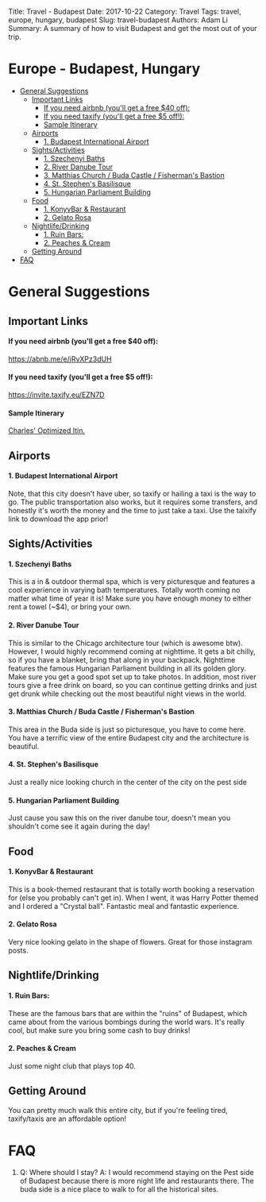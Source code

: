 Title: Travel - Budapest
Date: 2017-10-22
Category: Travel
Tags: travel, europe, hungary, budapest
Slug: travel-budapest
Authors: Adam Li
Summary: A summary of how to visit Budapest and get the most out of your trip.

# Europe - Budapest, Hungary
<!-- MarkdownTOC autolink="true" -->

- [General Suggestions](#general-suggestions)
    - [Important Links](#important-links)
        - [If you need airbnb \(you'll get a free $40 off\):](#if-you-need-airbnb-youll-get-a-free-%2440-off)
        - [If you need taxify \(you'll get a free $5 off!\):](#if-you-need-taxify-youll-get-a-free-%245-off)
        - [Sample Itinerary](#sample-itinerary)
    - [Airports](#airports)
        - [1. Budapest International Airport](#1-budapest-international-airport)
    - [Sights/Activities](#sightsactivities)
        - [1. Szechenyi Baths](#1-szechenyi-baths)
        - [2. River Danube Tour](#2-river-danube-tour)
        - [3. Matthias Church / Buda Castle / Fisherman's Bastion](#3-matthias-church--buda-castle--fishermans-bastion)
        - [4. St. Stephen's Basilisque](#4-st-stephens-basilisque)
        - [5. Hungarian Parliament Building](#5-hungarian-parliament-building)
    - [Food](#food)
        - [1. KonyvBar & Restaurant](#1-konyvbar--restaurant)
        - [2. Gelato Rosa](#2-gelato-rosa)
    - [Nightlife/Drinking](#nightlifedrinking)
        - [1. Ruin Bars:](#1-ruin-bars)
        - [2. Peaches & Cream](#2-peaches--cream)
    - [Getting Around](#getting-around)
- [FAQ](#faq)

<!-- /MarkdownTOC -->

# General Suggestions

## Important Links
#### If you need airbnb (you'll get a free $40 off):
<a href="https://abnb.me/e/jRvXPz3dUH">https://abnb.me/e/jRvXPz3dUH</a>
#### If you need taxify (you'll get a free $5 off!):
<a href="https://invite.taxify.eu/EZN7D">https://invite.taxify.eu/EZN7D</a>

#### Sample Itinerary
<a href="https://docs.google.com/spreadsheets/d/1gYT-UxSW0CtTBlGOznBtBnpnF5huMIQmP7xUmOPhynE/edit?usp=sharing">Charles' Optimized Itin.</a>

## Airports
#### 1. Budapest International Airport
Note, that this city doesn't have uber, so taxify or hailing a taxi is the way to go. The public transportation also works, but it requires some transfers, and honestly it's worth the money and the time to just take a taxi. Use the taixify link to download the app prior!

## Sights/Activities
#### 1. Szechenyi Baths
This is a in & outdoor thermal spa, which is very picturesque and features a cool experience in varying bath temperatures. Totally worth coming no matter what time of year it is! Make sure you have enough money to either rent a towel (~$4), or bring your own.

#### 2. River Danube Tour
This is similar to the Chicago architecture tour (which is awesome btw). However, I would highly recommend coming at nighttime. It gets a bit chilly, so if you have a blanket, bring that along in your backpack. Nighttime features the famous Hungarian Parliament building in all its golden glory. Make sure you get a good spot set up to take photos. In addition, most river tours give a free drink on board, so you can continue getting drinks and just get drunk while checking out the most beautiful night views in the world.

#### 3. Matthias Church / Buda Castle / Fisherman's Bastion
This area in the Buda side is just so picturesque, you have to come here. You have a terrific view of the entire Budapest city and the architecture is beautiful.

#### 4. St. Stephen's Basilisque
Just a really nice looking church in the center of the city on the pest side

#### 5. Hungarian Parliament Building
Just cause you saw this on the river danube tour, doesn't mean you shouldn't come see it again during the day! 

## Food
#### 1. KonyvBar & Restaurant
This is a book-themed restaurant that is totally worth booking a reservation for (else you probably can't get in). When I went, it was Harry Potter themed and I ordered a "Crystal ball". Fantastic meal and fantastic experience.

#### 2. Gelato Rosa
Very nice looking gelato in the shape of flowers. Great for those instagram posts.

## Nightlife/Drinking
#### 1. Ruin Bars:
These are the famous bars that are within the "ruins" of Budapest, which came about from the various bombings during the world wars. It's really cool, but make sure you bring some cash to buy drinks!

#### 2. Peaches & Cream
Just some night club that plays top 40. 

## Getting Around
You can pretty much walk this entire city, but if you're feeling tired, taxify/taxis are an affordable option!

# FAQ
1. Q: Where should I stay?
A: I would recommend staying on the Pest side of Budapest because there is more night life and restaurants there. The buda side is a nice place to walk to for all the historical sites.

